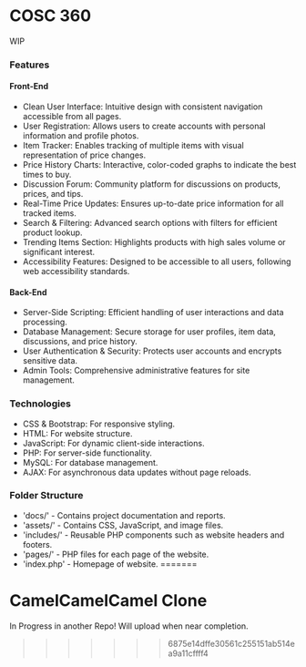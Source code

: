 # COSC 360
WIP
### Features
#### Front-End
- Clean User Interface: Intuitive design with consistent navigation accessible from all pages.
- User Registration: Allows users to create accounts with personal information and profile photos.
- Item Tracker: Enables tracking of multiple items with visual representation of price changes.
- Price History Charts: Interactive, color-coded graphs to indicate the best times to buy.
- Discussion Forum: Community platform for discussions on products, prices, and tips.
- Real-Time Price Updates: Ensures up-to-date price information for all tracked items.
- Search & Filtering: Advanced search options with filters for efficient product lookup.
- Trending Items Section: Highlights products with high sales volume or significant interest.
- Accessibility Features: Designed to be accessible to all users, following web accessibility standards.

#### Back-End
- Server-Side Scripting: Efficient handling of user interactions and data processing.
- Database Management: Secure storage for user profiles, item data, discussions, and price history.
- User Authentication & Security: Protects user accounts and encrypts sensitive data.
- Admin Tools: Comprehensive administrative features for site management.

### Technologies
- CSS & Bootstrap: For responsive styling.
- HTML: For website structure.
- JavaScript: For dynamic client-side interactions.
- PHP: For server-side functionality.
- MySQL: For database management.
- AJAX: For asynchronous data updates without page reloads.

### Folder Structure
- 'docs/' - Contains project documentation and reports.
- 'assets/' - Contains CSS, JavaScript, and image files.
- 'includes/' - Reusable PHP components such as website headers and footers.
- 'pages/' - PHP files for each page of the website.
- 'index.php' - Homepage of website.
=======
# CamelCamelCamel Clone
 In Progress in another Repo! Will upload when near completion.
>>>>>>> 6875e14dffe30561c255151ab514ea9a11cffff4
